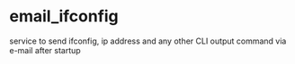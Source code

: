 # email_ifconfig
service to send ifconfig, ip address and any other CLI output command via e-mail after startup
